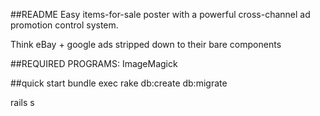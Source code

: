 ##README
Easy items-for-sale poster with a powerful cross-channel ad promotion
control system.

Think eBay + google ads stripped down to their bare components


##REQUIRED PROGRAMS:
  ImageMagick

##quick start
  bundle exec rake db:create db:migrate

  rails s

